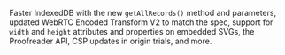 Faster IndexedDB with the new `getAllRecords()` method and parameters, updated WebRTC Encoded Transform V2 to match the spec, support for `width` and `height` attributes and properties on embedded SVGs, the Proofreader API, CSP updates in origin trials, and more.
